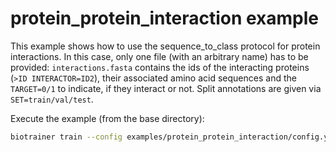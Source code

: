 # protein_protein_interaction example

This example shows how to use the sequence_to_class protocol for protein interactions. 
In this case, only one file (with an arbitrary name) has to be provided:
`interactions.fasta` contains the ids of the interacting proteins (`>ID INTERACTOR=ID2`), their associated amino
acid sequences and the `TARGET=0/1` to indicate, if they interact or not. Split annotations are given via
`SET=train/val/test`.

Execute the example (from the base directory):
```bash
biotrainer train --config examples/protein_protein_interaction/config.yml
```
